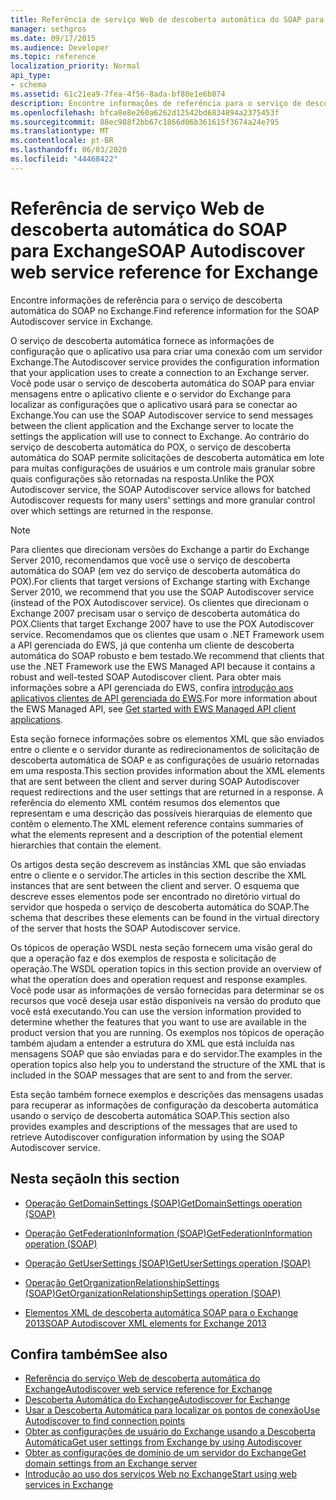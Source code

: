 ```yaml
---
title: Referência de serviço Web de descoberta automática do SOAP para Exchange
manager: sethgros
ms.date: 09/17/2015
ms.audience: Developer
ms.topic: reference
localization_priority: Normal
api_type:
- schema
ms.assetid: 61c21ea9-7fea-4f56-8ada-bf80e1e6b074
description: Encontre informações de referência para o serviço de descoberta automática do SOAP no Exchange.
ms.openlocfilehash: bfca8e8e260a6262d12542bd6834894a2375453f
ms.sourcegitcommit: 88ec988f2bb67c1866d06b361615f3674a24e795
ms.translationtype: MT
ms.contentlocale: pt-BR
ms.lasthandoff: 06/03/2020
ms.locfileid: "44468422"
---
```

# <a name="soap-autodiscover-web-service-reference-for-exchange"></a><span data-ttu-id="b6a44-103">Referência de serviço Web de descoberta automática do SOAP para Exchange</span><span class="sxs-lookup"><span data-stu-id="b6a44-103">SOAP Autodiscover web service reference for Exchange</span></span>

<span data-ttu-id="b6a44-104">Encontre informações de referência para o serviço de descoberta automática do SOAP no Exchange.</span><span class="sxs-lookup"><span data-stu-id="b6a44-104">Find reference information for the SOAP Autodiscover service in Exchange.</span></span>
  
<span data-ttu-id="b6a44-105">O serviço de descoberta automática fornece as informações de configuração que o aplicativo usa para criar uma conexão com um servidor Exchange.</span><span class="sxs-lookup"><span data-stu-id="b6a44-105">The Autodiscover service provides the configuration information that your application uses to create a connection to an Exchange server.</span></span> <span data-ttu-id="b6a44-106">Você pode usar o serviço de descoberta automática do SOAP para enviar mensagens entre o aplicativo cliente e o servidor do Exchange para localizar as configurações que o aplicativo usará para se conectar ao Exchange.</span><span class="sxs-lookup"><span data-stu-id="b6a44-106">You can use the SOAP Autodiscover service to send messages between the client application and the Exchange server to locate the settings the application will use to connect to Exchange.</span></span> <span data-ttu-id="b6a44-107">Ao contrário do serviço de descoberta automática do POX, o serviço de descoberta automática do SOAP permite solicitações de descoberta automática em lote para muitas configurações de usuários e um controle mais granular sobre quais configurações são retornadas na resposta.</span><span class="sxs-lookup"><span data-stu-id="b6a44-107">Unlike the POX Autodiscover service, the SOAP Autodiscover service allows for batched Autodiscover requests for many users' settings and more granular control over which settings are returned in the response.</span></span> 
  
> [!NOTE]
> <span data-ttu-id="b6a44-108">Para clientes que direcionam versões do Exchange a partir do Exchange Server 2010, recomendamos que você use o serviço de descoberta automática do SOAP (em vez do serviço de descoberta automática do POX).</span><span class="sxs-lookup"><span data-stu-id="b6a44-108">For clients that target versions of Exchange starting with Exchange Server 2010, we recommend that you use the SOAP Autodiscover service (instead of the POX Autodiscover service).</span></span> <span data-ttu-id="b6a44-109">Os clientes que direcionam o Exchange 2007 precisam usar o serviço de descoberta automática do POX.</span><span class="sxs-lookup"><span data-stu-id="b6a44-109">Clients that target Exchange 2007 have to use the POX Autodiscover service.</span></span> <span data-ttu-id="b6a44-110">Recomendamos que os clientes que usam o .NET Framework usem a API gerenciada do EWS, já que contenha um cliente de descoberta automática do SOAP robusto e bem testado.</span><span class="sxs-lookup"><span data-stu-id="b6a44-110">We recommend that clients that use the .NET Framework use the EWS Managed API because it contains a robust and well-tested SOAP Autodiscover client.</span></span> <span data-ttu-id="b6a44-111">Para obter mais informações sobre a API gerenciada do EWS, confira [introdução aos aplicativos clientes de API gerenciada do EWS](https://msdn.microsoft.com/library/c2267733-6f4f-49e5-9614-1e4a24c3af1a%28Office.15%29.aspx).</span><span class="sxs-lookup"><span data-stu-id="b6a44-111">For more information about the EWS Managed API, see [Get started with EWS Managed API client applications](https://msdn.microsoft.com/library/c2267733-6f4f-49e5-9614-1e4a24c3af1a%28Office.15%29.aspx).</span></span> 
  
<span data-ttu-id="b6a44-112">Esta seção fornece informações sobre os elementos XML que são enviados entre o cliente e o servidor durante as redirecionamentos de solicitação de descoberta automática de SOAP e as configurações de usuário retornadas em uma resposta.</span><span class="sxs-lookup"><span data-stu-id="b6a44-112">This section provides information about the XML elements that are sent between the client and server during SOAP Autodiscover request redirections and the user settings that are returned in a response.</span></span> <span data-ttu-id="b6a44-113">A referência do elemento XML contém resumos dos elementos que representam e uma descrição das possíveis hierarquias de elemento que contêm o elemento.</span><span class="sxs-lookup"><span data-stu-id="b6a44-113">The XML element reference contains summaries of what the elements represent and a description of the potential element hierarchies that contain the element.</span></span> 
  
<span data-ttu-id="b6a44-114">Os artigos desta seção descrevem as instâncias XML que são enviadas entre o cliente e o servidor.</span><span class="sxs-lookup"><span data-stu-id="b6a44-114">The articles in this section describe the XML instances that are sent between the client and server.</span></span> <span data-ttu-id="b6a44-115">O esquema que descreve esses elementos pode ser encontrado no diretório virtual do servidor que hospeda o serviço de descoberta automática do SOAP.</span><span class="sxs-lookup"><span data-stu-id="b6a44-115">The schema that describes these elements can be found in the virtual directory of the server that hosts the SOAP Autodiscover service.</span></span>
  
<span data-ttu-id="b6a44-116">Os tópicos de operação WSDL nesta seção fornecem uma visão geral do que a operação faz e dos exemplos de resposta e solicitação de operação.</span><span class="sxs-lookup"><span data-stu-id="b6a44-116">The WSDL operation topics in this section provide an overview of what the operation does and operation request and response examples.</span></span> <span data-ttu-id="b6a44-117">Você pode usar as informações de versão fornecidas para determinar se os recursos que você deseja usar estão disponíveis na versão do produto que você está executando.</span><span class="sxs-lookup"><span data-stu-id="b6a44-117">You can use the version information provided to determine whether the features that you want to use are available in the product version that you are running.</span></span> <span data-ttu-id="b6a44-118">Os exemplos nos tópicos de operação também ajudam a entender a estrutura do XML que está incluída nas mensagens SOAP que são enviadas para e do servidor.</span><span class="sxs-lookup"><span data-stu-id="b6a44-118">The examples in the operation topics also help you to understand the structure of the XML that is included in the SOAP messages that are sent to and from the server.</span></span>
  
<span data-ttu-id="b6a44-119">Esta seção também fornece exemplos e descrições das mensagens usadas para recuperar as informações de configuração da descoberta automática usando o serviço de descoberta automática SOAP.</span><span class="sxs-lookup"><span data-stu-id="b6a44-119">This section also provides examples and descriptions of the messages that are used to retrieve Autodiscover configuration information by using the SOAP Autodiscover service.</span></span> 
  
## <a name="in-this-section"></a><span data-ttu-id="b6a44-120">Nesta seção</span><span class="sxs-lookup"><span data-stu-id="b6a44-120">In this section</span></span>
<span data-ttu-id="b6a44-121"><a name="bk_InThisSection"> </a></span><span class="sxs-lookup"><span data-stu-id="b6a44-121"><a name="bk_InThisSection"> </a></span></span>

- [<span data-ttu-id="b6a44-122">Operação GetDomainSettings (SOAP)</span><span class="sxs-lookup"><span data-stu-id="b6a44-122">GetDomainSettings operation (SOAP)</span></span>](getdomainsettings-operation-soap.md)
    
- [<span data-ttu-id="b6a44-123">Operação GetFederationInformation (SOAP)</span><span class="sxs-lookup"><span data-stu-id="b6a44-123">GetFederationInformation operation (SOAP)</span></span>](getfederationinformation-operation-soap.md)
    
- [<span data-ttu-id="b6a44-124">Operação GetUserSettings (SOAP)</span><span class="sxs-lookup"><span data-stu-id="b6a44-124">GetUserSettings operation (SOAP)</span></span>](getusersettings-operation-soap.md)
    
- [<span data-ttu-id="b6a44-125">Operação GetOrganizationRelationshipSettings (SOAP)</span><span class="sxs-lookup"><span data-stu-id="b6a44-125">GetOrganizationRelationshipSettings operation (SOAP)</span></span>](getorganizationrelationshipsettings-operation-soap.md)
    
- [<span data-ttu-id="b6a44-126">Elementos XML de descoberta automática SOAP para o Exchange 2013</span><span class="sxs-lookup"><span data-stu-id="b6a44-126">SOAP Autodiscover XML elements for Exchange 2013</span></span>](soap-autodiscover-xml-elements-for-exchange-2013.md)
    
## <a name="see-also"></a><span data-ttu-id="b6a44-127">Confira também</span><span class="sxs-lookup"><span data-stu-id="b6a44-127">See also</span></span>


- [<span data-ttu-id="b6a44-128">Referência do serviço Web de descoberta automática do Exchange</span><span class="sxs-lookup"><span data-stu-id="b6a44-128">Autodiscover web service reference for Exchange</span></span>](autodiscover-web-service-reference-for-exchange.md)
- [<span data-ttu-id="b6a44-129">Descoberta Automática do Exchange</span><span class="sxs-lookup"><span data-stu-id="b6a44-129">Autodiscover for Exchange</span></span>](../exchange-web-services/autodiscover-for-exchange.md)
- [<span data-ttu-id="b6a44-130">Usar a Descoberta Automática para localizar os pontos de conexão</span><span class="sxs-lookup"><span data-stu-id="b6a44-130">Use Autodiscover to find connection points</span></span>](https://msdn.microsoft.com/library/03896542-549b-4c45-973c-98f9025ea26c%28Office.15%29.aspx)
- [<span data-ttu-id="b6a44-131">Obter as configurações de usuário do Exchange usando a Descoberta Automática</span><span class="sxs-lookup"><span data-stu-id="b6a44-131">Get user settings from Exchange by using Autodiscover</span></span>](https://msdn.microsoft.com/library/6d90c305-4802-4e18-8d52-f60349feaa8d%28Office.15%29.aspx)
- [<span data-ttu-id="b6a44-132">Obter as configurações de domínio de um servidor do Exchange</span><span class="sxs-lookup"><span data-stu-id="b6a44-132">Get domain settings from an Exchange server</span></span>](https://msdn.microsoft.com/library/2f9acb81-5135-4f72-94e8-65c235d725e6%28Office.15%29.aspx)
- [<span data-ttu-id="b6a44-133">Introdução ao uso dos serviços Web no Exchange</span><span class="sxs-lookup"><span data-stu-id="b6a44-133">Start using web services in Exchange</span></span>](../exchange-web-services/start-using-web-services-in-exchange.md)
    

